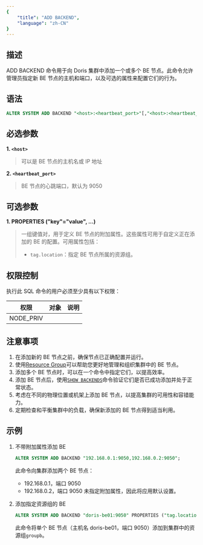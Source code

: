 ```yaml
---
{
    "title": "ADD BACKEND",
    "language": "zh-CN"
}
---
```


<!--
Licensed to the Apache Software Foundation (ASF) under one
or more contributor license agreements.  See the NOTICE file
distributed with this work for additional information
regarding copyright ownership.  The ASF licenses this file
to you under the Apache License, Version 2.0 (the
"License"); you may not use this file except in compliance
with the License.  You may obtain a copy of the License at

  http://www.apache.org/licenses/LICENSE-2.0

Unless required by applicable law or agreed to in writing,
software distributed under the License is distributed on an
"AS IS" BASIS, WITHOUT WARRANTIES OR CONDITIONS OF ANY
KIND, either express or implied.  See the License for the
specific language governing permissions and limitations
under the License.
-->

## 描述

ADD BACKEND 命令用于向 Doris 集群中添加一个或多个 BE 节点。此命令允许管理员指定新 BE 节点的主机和端口，以及可选的属性来配置它们的行为。

## 语法

```sql
ALTER SYSTEM ADD BACKEND "<host>:<heartbeat_port>"[,"<host>:<heartbeat_port>"...] [PROPERTIES ("<key>"="<value>" [, ...] )]
```

## 必选参数

**1. `<host>`**

> 可以是 BE 节点的主机名或 IP 地址

**2. `<heartbeat_port>`**

> BE 节点的心跳端口，默认为 9050

## 可选参数

**1. PROPERTIES ("key"="value", ...)**

> 一组键值对，用于定义 BE 节点的附加属性。这些属性可用于自定义正在添加的 BE 的配置。可用属性包括：
> - `tag.location`：指定 BE 节点所属的资源组。

## 权限控制

执行此 SQL 命令的用户必须至少具有以下权限：

| 权限        | 对象 | 说明 |
|-----------|----|----|
| NODE_PRIV |    |    |

## 注意事项

1. 在添加新的 BE 节点之前，确保节点已正确配置并运行。
2. 使用[Resource Group](../../../../admin-manual/workload-management/resource-group.md)可以帮助您更好地管理和组织集群中的 BE 节点。
3. 添加多个 BE 节点时，可以在一个命令中指定它们，以提高效率。
4. 添加 BE 节点后，使用[`SHOW BACKENDS`](./SHOW-BACKENDS.md)命令验证它们是否已成功添加并处于正常状态。
5. 考虑在不同的物理位置或机架上添加 BE 节点，以提高集群的可用性和容错能力。
6. 定期检查和平衡集群中的负载，确保新添加的 BE 节点得到适当利用。

## 示例

1. 不带附加属性添加 BE
   ```sql
   ALTER SYSTEM ADD BACKEND "192.168.0.1:9050,192.168.0.2:9050";
   ```
   此命令向集群添加两个 BE 节点：
   * 192.168.0.1，端口 9050
   * 192.168.0.2，端口 9050
   未指定附加属性，因此将应用默认设置。

2. 添加指定资源组的 BE
   ```sql
   ALTER SYSTEM ADD BACKEND "doris-be01:9050" PROPERTIES ("tag.location" = "groupb");
   ```
   此命令将单个 BE 节点（主机名 doris-be01，端口 9050）添加到集群中的资源组`groupb`。
